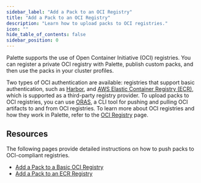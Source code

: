 ```yaml
---
sidebar_label: "Add a Pack to an OCI Registry"
title: "Add a Pack to an OCI Registry"
description: "Learn how to upload packs to OCI registries."
icon: ""
hide_table_of_contents: false
sidebar_position: 0
---
```


Palette supports the use of Open Container Initiative (OCI) registries. You can register a private OCI registry with
Palette, publish custom packs, and then use the packs in your cluster profiles.

Two types of OCI authentication are available: registries that support basic authentication, such as
[Harbor](https://goharbor.io/), and [AWS Elastic Container Registry (ECR)](https://aws.amazon.com/ecr/), which is
supported as a third-party registry provider. To upload packs to OCI registries, you can use
[ORAS](https://oras.land/docs/), a CLI tool for pushing and pulling OCI artifacts to and from OCI registries. To learn
more about OCI registries and how they work in Palette, refer to the [OCI Registry](../oci-registry.md) page.

## Resources

The following pages provide detailed instructions on how to push packs to OCI-compliant registries.

- [Add a Pack to a Basic OCI Registry](./add-pack-oci-basic.md)
- [Add a Pack to an ECR Registry](./add-pack-oci-ecr.md)
